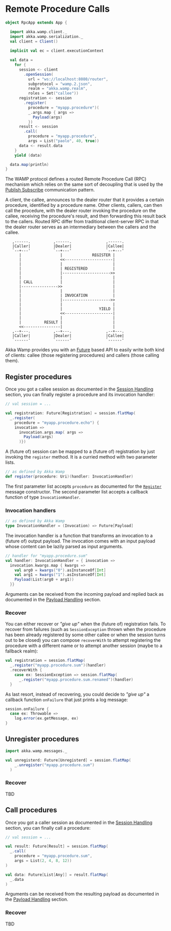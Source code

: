 # Remote Procedure Calls
```scala
object RpcApp extends App {

  import akka.wamp.client._
  import akka.wamp.serialization._
  val client = Client()
  
  implicit val ec = client.executionContext

  val data = 
    for {
      session <- client
        .openSession(
          url = "ws://localhost:8080/router",
          subprotocol = "wamp.2.json",
          realm = "akka.wamp.realm",
          roles = Set("callee"))
      registration <- session
        .register(
          procedure = "myapp.procedure")(
          _.args.map { args =>
            Payload(args)
          })
      result <- session
        .call(
          procedure = "myapp.procedure",
          args = List("paolo", 40, true))
      data <- result.data
    } 
    yield (data)

  data.map(println)
}
```

The WAMP protocol defines a routed Remote Procedure Call (RPC) mechanism which relies on the same sort of decoupling that is used by the [Publish Subscribe](../future/pubsub) communication pattern. 

A client, the callee, announces to the dealer router that it provides a certain procedure, identified by a procedure name.  Other clients, callers, can then call the procedure, with the dealer router invoking the procedure on the callee, receiving the procedure's result, and then forwarding this result back to the callers. Routed RPC differ from traditional client-server RPC in that the dealer router serves as an intermediary between the callers and the callee.

```text
   ,------.          ,------.               ,------.
   |Caller|          |Dealer|               |Callee|
   `--+---'          `--+---'               `--+---'   
      |                 |             REGISTER |
      |                 <<---------------------|
      |                 |                      |
      |                 | REGISTERED           |
      |                 |--------------------->>
      |                 |                      |
      | CALL            |                      |
      |---------------->>                      |
      |                 |                      |
      |                 | INVOCATION           | 
      |                 |--------------------->>
      |                 |                      |
      |                 |                YIELD |
      |                 <<---------------------|
      |                 |                      |
      |          RESULT |                      |
      <<----------------|                      |
   ,--+---.          ,--+---.               ,--+---.
   |Caller|          |Dealer|               |Callee|
   `------'          `------'               `------'
```
                                                                      
Akka Wamp provides you with an [Future](http://docs.scala-lang.org/overviews/core/futures.html) based API to easily write both kind of clients: callee (those registering procedures) and callers (those calling them).


## Register procedures
Once you got a callee session as documented in the [Session Handling](../future/session) section, you can finally register a procedure and its invocation handler:

```scala
// val session = ... 

val registration: Future[Registration] = session.flatMap(
  _.register(
    procedure = "myapp.procedure.echo") {
    invocation =>
      invocation.args.map( args =>
        Payload(args)
      )})
```

A (future of) session can be mapped to a (future of) registration by just invoking the ``register`` method. It is a curried method with two parameter lists.

```scala
// as defined by Akka Wamp
def register(procedure: Uri)(handler: InvocationHandler)
```

The first parameter list accepts ``procedure`` as documented for the [``Register``](../../messages#Register) message constructor. The second parameter list accepts a callback function of type ``InvocationHandler``.


### Invocation handlers
```scala
// as defined by Akka Wamp
type InvocationHandler = (Invocation) => Future[Payload]
```

The invocation handler is a function that transforms an invocation to a (future of) output payload. The invocation comes with an input payload whose content can be lazily parsed as input arguments.
 
```scala
// handler for "myapp.procedure.sum"
val handler: InvocationHandler = { invocation =>
  invocation.kwargs.map { kwargs =>
    val arg0 = kwargs("0").asInstanceOf[Int]
    val arg1 = kwargs("1").asInstanceOf[Int]
    Payload(List(arg0 + arg1))
  }}
```

Arguments can be received from the incoming payload and replied back as documented in the [Payload Handling](./payload) section.


### Recover
You can either recover or _"give up"_ when the (future of) registration fails. To recover from failures (such as ``SessionException`` thrown when the procedure has been already registered by some other callee or when the session turns out to be closed) you can compose ``recoverWith`` to attempt registering the procedure with a different name or to attempt another session (maybe to a fallback realm):

```scala
val registration = session.flatMap(
  _.register("myapp.procedure.sum")(handler)
  .recoverWith { 
    case ex: SessionException => session.flatMap(
      _.register("myapp.procedure.sum.renamed")(handler)
  }
```

As last resort, instead of recovering, you could decide to _"give up"_ a callback function ``onFailure`` that just prints a log message:

```scala
session.onFailure {
  case ex: Throwable => 
    log.error(ex.getMessage, ex)
}
```

## Unregister procedures

```scala
import akka.wamp.messages._

val unregisterd: Future[Unregisterd] = session.flatMap(
    _.unregister("myapp.procedure.sum")
  )
```


### Recover
TBD

## Call procedures
Once you got a caller session as documented in the [Session Handling](../future/session) section, you can finally call a procedure:

```scala
// val session = ... 

val result: Future[Result] = session.flatMap(
  _.call(
    procedure = "myapp.procedure.sum",
    args = List(2, 4, 8, 12))
)

val data: Future[List[Any]] = result.flatMap(
  _.data
)
```

Arguments can be received from the resulting payload as documented in the [Payload Handling](./payload) section.



### Recover
TBD


